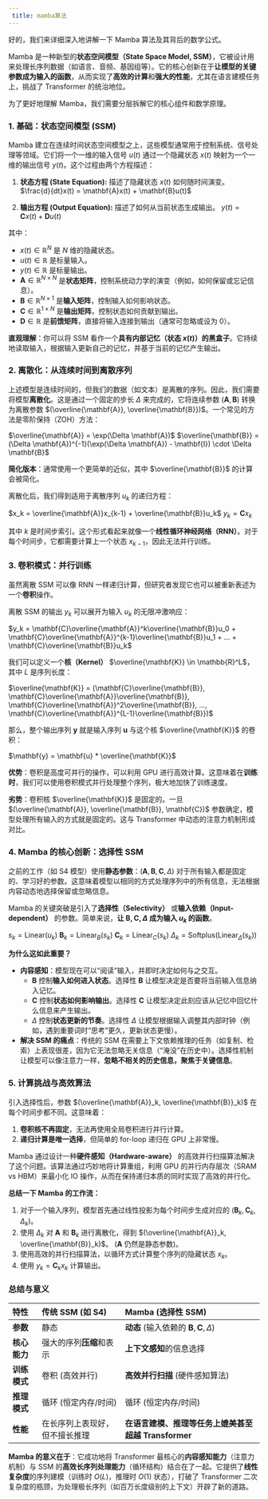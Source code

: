 ```yaml
---
 title: mamba算法 
---
```

好的，我们来详细深入地讲解一下 Mamba 算法及其背后的数学公式。

Mamba 是一种新型的**状态空间模型（State Space Model, SSM）**，它被设计用来处理长序列数据（如语言、音频、基因组等）。它的核心创新在于**让模型的关键参数成为输入的函数**，从而实现了**高效的计算**和**强大的性能**，尤其在语言建模任务上，挑战了 Transformer 的统治地位。

为了更好地理解 Mamba，我们需要分层拆解它的核心组件和数学原理。

### 1. 基础：状态空间模型 (SSM)

Mamba 建立在连续时间状态空间模型之上，这些模型通常用于控制系统、信号处理等领域。它们将一个一维的输入信号 $u(t)$ 通过一个隐藏状态 $x(t)$ 映射为一个一维的输出信号 $y(t)$。这个过程由两个方程描述：

1.  **状态方程 (State Equation):** 描述了隐藏状态 $x(t)$ 如何随时间演变。
    $\frac{d}{dt}x(t) = \mathbf{A}x(t) + \mathbf{B}u(t)$

2.  **输出方程 (Output Equation):** 描述了如何从当前状态生成输出。
    $y(t) = \mathbf{C}x(t) + \mathbf{D}u(t)$

其中：
*   $x(t) \in \mathbb{R}^N$ 是 $N$ 维的隐藏状态。
*   $u(t) \in \mathbb{R}$ 是标量输入。
*   $y(t) \in \mathbb{R}$ 是标量输出。
*   $\mathbf{A} \in \mathbb{R}^{N \times N}$ 是**状态矩阵**，控制系统动力学的演变（例如，如何保留或忘记信息）。
*   $\mathbf{B} \in \mathbb{R}^{N \times 1}$ 是**输入矩阵**，控制输入如何影响状态。
*   $\mathbf{C} \in \mathbb{R}^{1 \times N}$ 是**输出矩阵**，控制状态如何贡献到输出。
*   $\mathbf{D} \in \mathbb{R}$ 是**前馈矩阵**，直接将输入连接到输出（通常可忽略或设为 0）。

**直观理解**：你可以将 SSM 看作一个**具有内部记忆（状态 $x(t)$）的黑盒子**。它持续地读取输入，根据输入更新自己的记忆，并基于当前的记忆产生输出。

### 2. 离散化：从连续时间到离散序列

上述模型是连续时间的，但我们的数据（如文本）是离散的序列。因此，我们需要将模型**离散化**。这是通过一个固定的步长 $\Delta$ 来完成的，它将连续参数 $(\mathbf{A}, \mathbf{B})$ 转换为离散参数 $(\overline{\mathbf{A}}, \overline{\mathbf{B}})$。一个常见的方法是零阶保持（ZOH）方法：

$\overline{\mathbf{A}} = \exp(\Delta \mathbf{A})$
$\overline{\mathbf{B}} = (\Delta \mathbf{A})^{-1}(\exp(\Delta \mathbf{A}) - \mathbf{I}) \cdot \Delta \mathbf{B}$

**简化版本**：通常使用一个更简单的近似，其中 $\overline{\mathbf{B}}$ 的计算会被简化。

离散化后，我们得到适用于离散序列 $u_k$ 的递归方程：

$x_k = \overline{\mathbf{A}}x_{k-1} + \overline{\mathbf{B}}u_k$
$y_k = \mathbf{C}x_k$

其中 $k$ 是时间步索引。这个形式看起来就像一个**线性循环神经网络（RNN）**。对于每个时间步，它都需要计算上一个状态 $x_{k-1}$，因此无法并行训练。

### 3. 卷积模式：并行训练

虽然离散 SSM 可以像 RNN 一样递归计算，但研究者发现它也可以被重新表述为一个**卷积**操作。

离散 SSM 的输出 $y_k$ 可以展开为输入 $u_k$ 的无限冲激响应：

$y_k = \mathbf{C}\overline{\mathbf{A}}^k\overline{\mathbf{B}}u_0 + \mathbf{C}\overline{\mathbf{A}}^{k-1}\overline{\mathbf{B}}u_1 + ... + \mathbf{C}\overline{\mathbf{B}}u_k$

我们可以定义一个**核（Kernel）** $\overline{\mathbf{K}} \in \mathbb{R}^L$，其中 $L$ 是序列长度：

$\overline{\mathbf{K}} = (\mathbf{C}\overline{\mathbf{B}}, \mathbf{C}\overline{\mathbf{A}}\overline{\mathbf{B}}, \mathbf{C}\overline{\mathbf{A}}^2\overline{\mathbf{B}}, ..., \mathbf{C}\overline{\mathbf{A}}^{L-1}\overline{\mathbf{B}})$

那么，整个输出序列 $\mathbf{y}$ 就是输入序列 $\mathbf{u}$ 与这个核 $\overline{\mathbf{K}}$ 的卷积：

$\mathbf{y} = \mathbf{u} * \overline{\mathbf{K}}$

**优势**：卷积是高度可并行的操作，可以利用 GPU 进行高效计算。这意味着在**训练时**，我们可以使用卷积模式并行处理整个序列，极大地加快了训练速度。

**劣势**：卷积核 $\overline{\mathbf{K}}$ 是固定的。一旦 $(\overline{\mathbf{A}}, \overline{\mathbf{B}}, \mathbf{C})$ 参数确定，模型处理所有输入的方式就是固定的。这与 Transformer 中动态的注意力机制形成对比。

### 4. Mamba 的核心创新：选择性 SSM

之前的工作（如 S4 模型）使用**静态参数**：$(\mathbf{A}, \mathbf{B}, \mathbf{C}, \Delta)$ 对于所有输入都是固定的、学习好的参数。这意味着模型以相同的方式处理序列中的所有信息，无法根据内容动态地选择保留或忽略信息。

Mamba 的关键突破是引入了**选择性（Selectivity）** 或**输入依赖（Input-dependent）** 的参数。简单来说，**让 $\mathbf{B}, \mathbf{C}, \Delta$ 成为输入 $u_k$ 的函数**。

$s_k = \text{Linear}(u_k)$
$\mathbf{B}_k = \text{Linear}_B(s_k)$
$\mathbf{C}_k = \text{Linear}_C(s_k)$
$\Delta_k = \text{Softplus}(\text{Linear}_{\Delta}(s_k))$

**为什么这如此重要？**
*   **内容感知**：模型现在可以“阅读”输入，并即时决定如何与之交互。
    *   $\mathbf{B}$ 控制**输入如何进入状态**。选择性 $\mathbf{B}$ 让模型决定是否要将当前输入信息纳入记忆。
    *   $\mathbf{C}$ 控制**状态如何影响输出**。选择性 $\mathbf{C}$ 让模型决定此刻应该从记忆中回忆什么信息来产生输出。
    *   $\Delta$ 控制**状态更新的节奏**。选择性 $\Delta$ 让模型根据输入调整其内部时钟（例如，遇到重要词时“思考”更久，更新状态更慢）。
*   **解决 SSM 的痛点**：传统的 SSM 在需要上下文依赖推理的任务（如复制、检索）上表现很差，因为它无法忽略无关信息（“淹没”在历史中）。选择性机制让模型可以像注意力一样，**忽略不相关的历史信息，聚焦于关键信息**。

### 5. 计算挑战与高效算法

引入选择性后，参数 $(\overline{\mathbf{A}}_k, \overline{\mathbf{B}}_k)$ 在每个时间步都不同。这意味着：
1.  **卷积核不再固定**，无法再使用全局卷积进行并行计算。
2.  **递归计算是唯一选择**，但简单的 for-loop 递归在 GPU 上非常慢。

Mamba 通过设计一种**硬件感知（Hardware-aware）** 的高效并行扫描算法解决了这个问题。该算法通过巧妙地将计算重组，利用 GPU 的并行内存层次（SRAM vs HBM）来最小化 IO 操作，从而在保持递归本质的同时实现了高效的并行化。

**总结一下 Mamba 的工作流：**
1.  对于一个输入序列，模型首先通过线性投影为每个时间步生成对应的 $(\mathbf{B}_k, \mathbf{C}_k, \Delta_k)$。
2.  使用 $\Delta_k$ 对 $\mathbf{A}$ 和 $\mathbf{B}_k$ 进行离散化，得到 $(\overline{\mathbf{A}}_k, \overline{\mathbf{B}}_k)$。 ($\mathbf{A}$ 仍然是静态参数)。
3.  使用高效的并行扫描算法，以循环方式计算整个序列的隐藏状态 $x_k$。
4.  使用 $y_k = \mathbf{C}_k x_k$ 计算输出。

### 总结与意义

| 特性 | 传统 SSM (如 S4) | Mamba (选择性 SSM) |
| :--- | :--- | :--- |
| **参数** | 静态 | **动态** (输入依赖的 $\mathbf{B}, \mathbf{C}, \Delta$) |
| **核心能力** | 强大的序列**压缩**和表示 | **上下文感知**的信息选择 |
| **训练模式** | 卷积 (高效并行) | **高效并行扫描** (硬件感知算法) |
| **推理模式** | 循环 (恒定内存/时间) | 循环 (恒定内存/时间) |
| **性能** | 在长序列上表现好，但不擅长推理 | **在语言建模、推理等任务上媲美甚至超越 Transformer** |

**Mamba 的意义在于**：它成功地将 Transformer 最核心的**内容感知能力**（注意力机制）与 SSM 的**高效长序列处理能力**（循环结构）结合在了一起。它提供了**线性复杂度**的序列建模（训练时 $O(L)$，推理时 $O(1)$ 状态），打破了 Transformer 二次复杂度的瓶颈，为处理极长序列（如百万长度级别的上下文）开辟了新的道路。